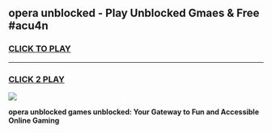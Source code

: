 
## opera unblocked - Play Unblocked Gmaes & Free #acu4n
<h3>
<a href="https://news.freeplayer.one?title=opera_unblocked&ref=26F">CLICK TO PLAY</a></h3>
<hr>

<h3>
<a href="https://news.freeplayer.one?title=opera_unblocked&ref=26F">CLICK 2 PLAY</a>
  
</h3>

<a href="https://news.freeplayer.one?title=opera_unblocked&ref=26F/"><img src="https://clearcache.store/games.png"></a>


**opera unblocked games unblocked: Your Gateway to Fun and Accessible Online Gaming**

